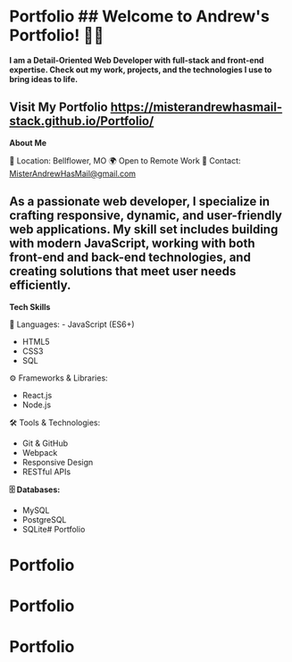 # Portfolio ## Welcome to Andrew's Portfolio! 👨‍💻 

**I am a Detail-Oriented Web Developer with full-stack and front-end expertise. Check out my work, projects, and the technologies I use to bring ideas to life.**

## Visit My Portfolio https://misterandrewhasmail-stack.github.io/Portfolio/

**About Me** 

🚀 Location: Bellflower, MO 
🌍 Open to Remote Work 
📧 Contact: MisterAndrewHasMail@gmail.com 

## As a passionate web developer, I specialize in crafting responsive, dynamic, and user-friendly web applications. My skill set includes building with modern JavaScript, working with both front-end and back-end technologies, and creating solutions that meet user needs efficiently.

**Tech Skills** 

🔧 Languages: - JavaScript (ES6+) 
- HTML5 
- CSS3 
- SQL 

⚙️ Frameworks & Libraries: 
- React.js 
- Node.js 

🛠 Tools & Technologies: 
- Git & GitHub 
- Webpack 
- Responsive Design 
- RESTful APIs 

**🗄 Databases:** 
- MySQL 
- PostgreSQL 
- SQLite# Portfolio
# Portfolio
# Portfolio
# Portfolio
